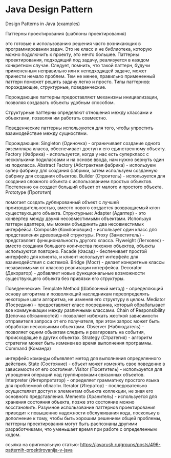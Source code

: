 # Java Design Pattern
Design Patterns in Java (examples)


Паттерны проектирования (шаблоны проектирования)

это готовые к использованию решения часто возникающих в программировании задач. Это не класс и не библиотека, которую можно подключить к проекту, это нечто большее. Паттерны проектирования, подходящий под задачу, реализуется в каждом конкретном случае. Следует, помнить, что такой паттерн, будучи примененным неправильно или к неподходящей задаче, может принести немало проблем. Тем не менее, правильно примененный паттерн поможет решить задачу легко и просто. Типы паттернов: порождающие, структурные, поведенческие.

Порождающие паттерны предоставляют механизмы инициализации, позволяя создавать объекты удобным способом.

Структурные паттерны определяют отношения между классами и объектами, позволяя им работать совместно.

Поведенческие паттерны используются для того, чтобы упростить взаимодействие между сущностями.

Порождающие: Singleton (Одиночка) - ограничивает создание одного экземпляра класса, обеспечивает доступ к его единственному объекту. Factory (Фабрика) - используется, когда у нас есть суперкласс с несколькими подклассами и на основе ввода, нам нужно вернуть один из подкласса. Abstract Factory (Абстрактная фабрика) - используем супер фабрику для создания фабрики, затем используем созданную фабрику для создания объектов. Builder (Строитель) - используется для создания сложного объекта с использованием простых объектов. Постепенно он создает больший объект от малого и простого объекта. Prototype (Прототип)

помогает создать дублированный объект с лучшей производительностью, вместо нового создается возвращаемый клон существующего объекта. Структурные: Adapter (Адаптер) - это конвертер между двумя несовместимыми объектами. Используя паттерн адаптера, мы можем объединить два несовместимых интерфейса. Composite (Компоновщик) - использует один класс для представления древовидной структуры. Proxy (Заместитель) - представляет функциональность другого класса. Flyweight (Легковес) - вместо создания большого количества похожих объектов, объекты используются повторно. Facade (Фасад) - беспечивает простой интерфейс для клиента, и клиент использует интерфейс для взаимодействия с системой. Bridge (Мост) - делает конкретные классы независимыми от классов реализации интерфейса. Decorator (Декоратор) - добавляет новые функциональные возможности существующего объекта без привязки его структуры.

Поведенческие: Template Method (Шаблонный метод) - определяющий основу алгоритма и позволяющий наследникам переопределять некоторые шаги алгоритма, не изменяя его структуру в целом. Mediator (Посредник) - предоставляет класс посредника, который обрабатывает все коммуникации между различными классами. Chain of Responsibility (Цепочка обязанностей) - позволяет избежать жесткой зависимости отправителя запроса от его получателя, при этом запрос может быть обработан несколькими объектами. Observer (Наблюдатель) - позволяет одним обьектам следить и реагировать на события, происходящие в других объектах. Strategy (Стратегия) - алгоритм стратегии может быть изменен во время выполнения программы. Command (Команда)

интерфейс команды объявляет метод для выполнения определенного действия. State (Состояние) - объект может изменять свое поведение в зависимости от его состояния. Visitor (Посетитель) - используется для упрощения операций над группировками связанных объектов. Interpreter (Интерпретатор) - определяет грамматику простого языка для проблемной области. Iterator (Итератор) - последовательно осуществляет доступ к элементам объекта коллекции, не зная его основного представления. Memento (Хранитель) - используется для хранения состояния объекта, позже это состояние можно восстановить. Разумное использование паттернов проектирования приводит к повышению надежности обслуживания кода, поскольку в дополнение к тому, чтобы быть хорошим решением общей проблемы, паттерны проектирования могут быть распознаны другими разработчиками, что уменьшает время при работе с определенным кодом.

ссылка на оригинальную статью: https://javarush.ru/groups/posts/496-patternih-proektirovanija-v-java

